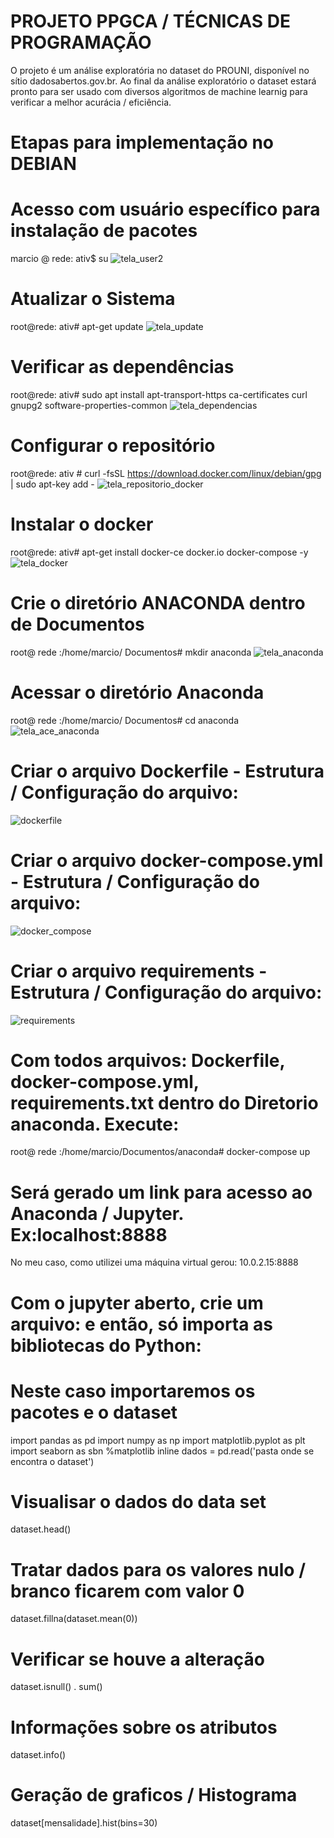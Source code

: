 # PROJETO PPGCA / TÉCNICAS DE PROGRAMAÇÃO
O projeto é um análise exploratória no dataset do PROUNI, disponível no sítio dadosabertos.gov.br.
Ao final da análise exploratório o dataset estará pronto para ser usado com diversos algoritmos de machine learnig para verificar a melhor acurácia / eficiência.
# Etapas para implementação no DEBIAN
# Acesso com usuário específico para instalação de pacotes
marcio @ rede: ativ$ su
![tela_user2](https://user-images.githubusercontent.com/17771257/86511789-b1ae6680-bdd2-11ea-989f-b3f1657f597d.JPG)
# Atualizar o Sistema
root@rede: ativ#  apt-get  update
![tela_update](https://user-images.githubusercontent.com/17771257/86512114-8da05480-bdd5-11ea-930e-ac9d308ed476.JPG)
# Verificar as dependências
root@rede: ativ#  sudo apt install apt-transport-https ca-certificates curl gnupg2 software-properties-common 
![tela_dependencias](https://user-images.githubusercontent.com/17771257/86512125-a6106f00-bdd5-11ea-8528-59237f3a818a.JPG)
# Configurar o repositório
root@rede: ativ # curl -fsSL https://download.docker.com/linux/debian/gpg | sudo apt-key add -
![tela_repositorio_docker](https://user-images.githubusercontent.com/17771257/86512120-9db83400-bdd5-11ea-8b82-f02e6f56576b.JPG)
# Instalar o docker
root@rede: ativ#  apt-get install docker-ce docker.io docker-compose -y
![tela_docker](https://user-images.githubusercontent.com/17771257/86512253-d9073280-bdd6-11ea-8ce4-2b9df2489090.JPG)
# Crie o diretório ANACONDA dentro de Documentos
root@ rede :/home/marcio/ Documentos# mkdir anaconda
![tela_anaconda](https://user-images.githubusercontent.com/17771257/86512262-dc9ab980-bdd6-11ea-9798-fbe287a4fb8b.JPG)
# Acessar o diretório Anaconda
root@ rede :/home/marcio/ Documentos# cd anaconda
![tela_ace_anaconda](https://user-images.githubusercontent.com/17771257/86512263-df95aa00-bdd6-11ea-95dd-af059ef91e01.JPG)
# Criar o arquivo Dockerfile - Estrutura / Configuração do arquivo:
![dockerfile](https://user-images.githubusercontent.com/17771257/86512271-f5a36a80-bdd6-11ea-8062-1df589c6d50a.JPG)
# Criar o arquivo docker-compose.yml - Estrutura / Configuração do arquivo:
![docker_compose](https://user-images.githubusercontent.com/17771257/86512268-f3411080-bdd6-11ea-8746-345501ec84f0.JPG)
# Criar o arquivo requirements - Estrutura / Configuração do arquivo:
![requirements](https://user-images.githubusercontent.com/17771257/86512272-f76d2e00-bdd6-11ea-9f0c-08af83db6223.JPG)
# Com todos arquivos: Dockerfile, docker-compose.yml, requirements.txt dentro do Diretorio anaconda. Execute:
root@ rede :/home/marcio/Documentos/anaconda# docker-compose up
# Será gerado um link para acesso ao Anaconda / Jupyter. Ex:localhost:8888
No meu caso, como utilizei uma máquina virtual gerou: 10.0.2.15:8888
# Com o jupyter aberto, crie um arquivo: e então, só importa as bibliotecas do Python:
# Neste caso importaremos os pacotes e o dataset
import pandas as pd
import numpy as np
import matplotlib.pyplot as plt
import seaborn as sbn
%matplotlib inline
dados = pd.read('pasta onde se encontra o dataset')
# Visualisar o dados do data set
  dataset.head()
# Tratar dados para os valores nulo / branco ficarem com valor 0
 dataset.fillna(dataset.mean(0))
# Verificar se houve a alteração
dataset.isnull() . sum()
# Informações sobre os atributos
dataset.info()
# Geração de graficos / Histograma
dataset[mensalidade].hist(bins=30)

